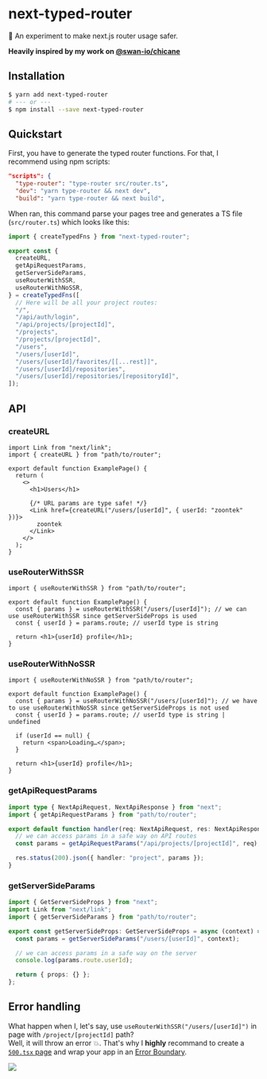 # next-typed-router

🔬 An experiment to make next.js router usage safer.

**Heavily inspired by my work on [@swan-io/chicane](https://github.com/swan-io/chicane)**

## Installation

```bash
$ yarn add next-typed-router
# --- or ---
$ npm install --save next-typed-router
```

## Quickstart

First, you have to generate the typed router functions. For that, I recommend using npm scripts:

```json
"scripts": {
  "type-router": "type-router src/router.ts",
  "dev": "yarn type-router && next dev",
  "build": "yarn type-router && next build",
```

When ran, this command parse your pages tree and generates a TS file (`src/router.ts`) which looks like this:

```ts
import { createTypedFns } from "next-typed-router";

export const {
  createURL,
  getApiRequestParams,
  getServerSideParams,
  useRouterWithSSR,
  useRouterWithNoSSR,
} = createTypedFns([
  // Here will be all your project routes:
  "/",
  "/api/auth/login",
  "/api/projects/[projectId]",
  "/projects",
  "/projects/[projectId]",
  "/users",
  "/users/[userId]",
  "/users/[userId]/favorites/[[...rest]]",
  "/users/[userId]/repositories",
  "/users/[userId]/repositories/[repositoryId]",
]);
```

## API

### createURL

```tsx
import Link from "next/link";
import { createURL } from "path/to/router";

export default function ExamplePage() {
  return (
    <>
      <h1>Users</h1>

      {/* URL params are type safe! */}
      <Link href={createURL("/users/[userId]", { userId: "zoontek" })}>
        zoontek
      </Link>
    </>
  );
}
```

### useRouterWithSSR

```tsx
import { useRouterWithSSR } from "path/to/router";

export default function ExamplePage() {
  const { params } = useRouterWithSSR("/users/[userId]"); // we can use useRouterWithSSR since getServerSideProps is used
  const { userId } = params.route; // userId type is string

  return <h1>{userId} profile</h1>;
}
```

### useRouterWithNoSSR

```tsx
import { useRouterWithNoSSR } from "path/to/router";

export default function ExamplePage() {
  const { params } = useRouterWithNoSSR("/users/[userId]"); // we have to use useRouterWithNoSSR since getServerSideProps is not used
  const { userId } = params.route; // userId type is string | undefined

  if (userId == null) {
    return <span>Loading…</span>;
  }

  return <h1>{userId} profile</h1>;
}
```

### getApiRequestParams

```ts
import type { NextApiRequest, NextApiResponse } from "next";
import { getApiRequestParams } from "path/to/router";

export default function handler(req: NextApiRequest, res: NextApiResponse) {
  // we can access params in a safe way on API routes
  const params = getApiRequestParams("/api/projects/[projectId]", req);

  res.status(200).json({ handler: "project", params });
}
```

### getServerSideParams

```ts
import { GetServerSideProps } from "next";
import Link from "next/link";
import { getServerSideParams } from "path/to/router";

export const getServerSideProps: GetServerSideProps = async (context) => {
  const params = getServerSideParams("/users/[userId]", context);

  // we can access params in a safe way on the server
  console.log(params.route.userId);

  return { props: {} };
};
```

## Error handling

What happen when I, let's say, use `useRouterWithSSR("/users/[userId]")` in page with `/project/[projectId]` path?<br>
Well, it will throw an error 💥. That's why I **highly** recommand to create a [`500.tsx` page](https://nextjs.org/docs/advanced-features/custom-error-page#500-page) and wrap your app in an [Error Boundary](https://reactjs.org/docs/error-boundaries.html).

![](https://github.com/zoontek/next-typed-router/blob/main/docs/screenshot.png?raw=true)

